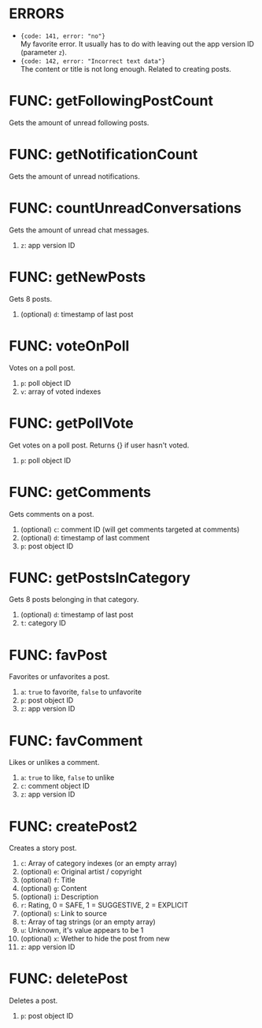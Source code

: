 # ERRORS
- `{code: 141, error: "no"}`  
My favorite error. It usually has to do with leaving out the app version ID (parameter `z`).
- `{code: 142, error: "Incorrect text data"}`  
The content or title is not long enough. Related to creating posts.

# FUNC: getFollowingPostCount
Gets the amount of unread following posts.

# FUNC: getNotificationCount
Gets the amount of unread notifications.

# FUNC: countUnreadConversations
Gets the amount of unread chat messages.
1. `z`: app version ID

# FUNC: getNewPosts
Gets 8 posts.
1. (optional) `d`: timestamp of last post

# FUNC: voteOnPoll
Votes on a poll post.
1. `p`: poll object ID
2. `v`: array of voted indexes

# FUNC: getPollVote
Get votes on a poll post. Returns {} if user hasn't voted.
1. `p`: poll object ID

# FUNC: getComments
Gets comments on a post.
1. (optional) `c`: comment ID (will get comments targeted at comments)
2. (optional) `d`: timestamp of last comment
3. `p`: post object ID

# FUNC: getPostsInCategory
Gets 8 posts belonging in that category.
1. (optional) `d`: timestamp of last post
2. `t`: category ID

# FUNC: favPost
Favorites or unfavorites a post.
1. `a`: `true` to favorite, `false` to unfavorite
2. `p`: post object ID
3. `z`: app version ID

# FUNC: favComment
Likes or unlikes a comment.
1. `a`: `true` to like, `false` to unlike
2. `c`: comment object ID
3. `z`: app version ID

# FUNC: createPost2
Creates a story post.
1. `c`: Array of category indexes (or an empty array)
2. (optional) `e`: Original artist / copyright
3. (optional) `f`: Title
4. (optional) `g`: Content
5. (optional) `i`: Description
6. `r`: Rating, 0 = SAFE, 1 = SUGGESTIVE, 2 = EXPLICIT
7. (optional) `s`: Link to source
8. `t`: Array of tag strings (or an empty array)
9. `u`: Unknown, it's value appears to be 1
10. (optional) `x`: Wether to hide the post from new
11. `z`: app version ID

# FUNC: deletePost
Deletes a post.
1. `p`: post object ID